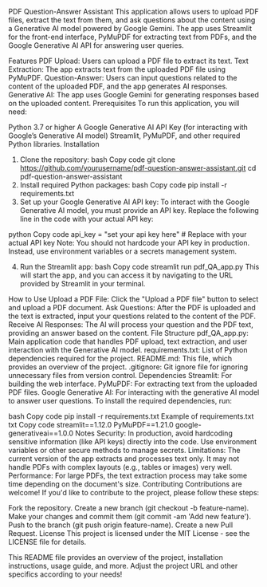 PDF Question-Answer Assistant
This application allows users to upload PDF files, extract the text from them, and ask questions about the content using a Generative AI model powered by Google Gemini. The app uses Streamlit for the front-end interface, PyMuPDF for extracting text from PDFs, and the Google Generative AI API for answering user queries.

Features
PDF Upload: Users can upload a PDF file to extract its text.
Text Extraction: The app extracts text from the uploaded PDF file using PyMuPDF.
Question-Answer: Users can input questions related to the content of the uploaded PDF, and the app generates AI responses.
Generative AI: The app uses Google Gemini for generating responses based on the uploaded content.
Prerequisites
To run this application, you will need:

Python 3.7 or higher
A Google Generative AI API Key (for interacting with Google’s Generative AI model)
Streamlit, PyMuPDF, and other required Python libraries.
Installation
1. Clone the repository:
bash
Copy code
git clone https://github.com/yourusername/pdf-question-answer-assistant.git
cd pdf-question-answer-assistant
2. Install required Python packages:
bash
Copy code
pip install -r requirements.txt
3. Set up your Google Generative AI API key:
To interact with the Google Generative AI model, you must provide an API key. Replace the following line in the code with your actual API key:

python
Copy code
api_key = "set your api key here"  # Replace with your actual API key
Note: You should not hardcode your API key in production. Instead, use environment variables or a secrets management system.

4. Run the Streamlit app:
bash
Copy code
streamlit run pdf_QA_app.py
This will start the app, and you can access it by navigating to the URL provided by Streamlit in your terminal.

How to Use
Upload a PDF File: Click the "Upload a PDF file" button to select and upload a PDF document.
Ask Questions: After the PDF is uploaded and the text is extracted, input your questions related to the content of the PDF.
Receive AI Responses: The AI will process your question and the PDF text, providing an answer based on the content.
File Structure
pdf_QA_app.py: Main application code that handles PDF upload, text extraction, and user interaction with the Generative AI model.
requirements.txt: List of Python dependencies required for the project.
README.md: This file, which provides an overview of the project.
.gitignore: Git ignore file for ignoring unnecessary files from version control.
Dependencies
Streamlit: For building the web interface.
PyMuPDF: For extracting text from the uploaded PDF files.
Google Generative AI: For interacting with the generative AI model to answer user questions.
To install the required dependencies, run:

bash
Copy code
pip install -r requirements.txt
Example of requirements.txt
txt
Copy code
streamlit==1.12.0
PyMuPDF==1.21.0
google-generativeai==1.0.0
Notes
Security: In production, avoid hardcoding sensitive information (like API keys) directly into the code. Use environment variables or other secure methods to manage secrets.
Limitations: The current version of the app extracts and processes text only. It may not handle PDFs with complex layouts (e.g., tables or images) very well.
Performance: For large PDFs, the text extraction process may take some time depending on the document's size.
Contributing
Contributions are welcome! If you'd like to contribute to the project, please follow these steps:

Fork the repository.
Create a new branch (git checkout -b feature-name).
Make your changes and commit them (git commit -am 'Add new feature').
Push to the branch (git push origin feature-name).
Create a new Pull Request.
License
This project is licensed under the MIT License - see the LICENSE file for details.

This README file provides an overview of the project, installation instructions, usage guide, and more. Adjust the project URL and other specifics according to your needs!






